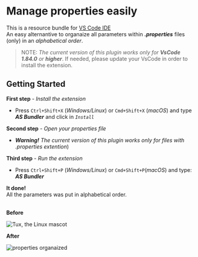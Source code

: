 # Manage properties easily

This is a resource bundle for [VS Code IDE](https://code.visualstudio.com/)<br>
An easy alternantive to organaize all parameters within **_.properties_**  files (only) in an _alphabetical order_.

> NOTE:    _The current version of this plugin works only for **VsCode 1.84.0** or **higher**_. If needed, please update your VsCode in order to install the extension.


## Getting Started
**First step** - _Install the extension_

* Press `Ctrl+Shift+X` (_Windows/Linux_) or `Cmd+Shift+X` (_macOS_) and type **_AS Bundler_** and click in _`Install`_

**Second step** - _Open your properties file_ <br>
* **_Warning!_** _The current version of this plugin works only for files with .properties extention_)

**Third step** - _Run the extension_

* Press `Ctrl+Shift+P` (_Windows/Linux_) or `Cmd+Shift+P`(_macOS_) and type: **_AS Bundler_**

**It done!**<br>
All the parameters was put in alphabetical order.<br><br>

**Before**

![Tux, the Linux mascot](https://github.com/amauri-silva/vscode-extension/blob/dev/properties-bundle/vsc-extension/jas-plus-editor/images/before.png?raw=true)

**After**

![properties organaized](https://github.com/amauri-silva/vscode-extension/blob/dev/properties-bundle/vsc-extension/jas-plus-editor/images/after.png?raw=true)






